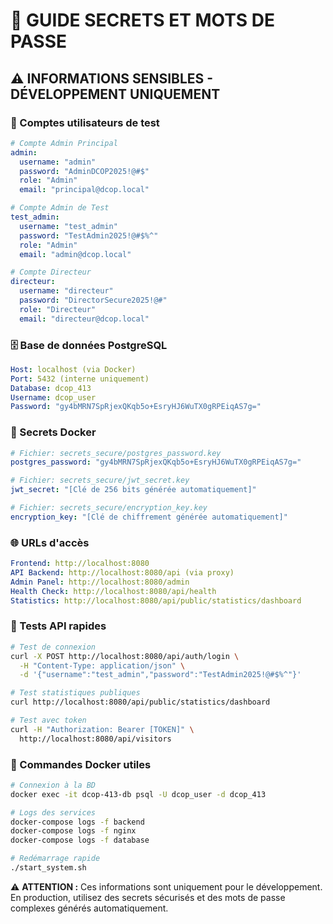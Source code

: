 # 🔐 GUIDE SECRETS ET MOTS DE PASSE

## **⚠️ INFORMATIONS SENSIBLES - DÉVELOPPEMENT UNIQUEMENT**

### **🔑 Comptes utilisateurs de test**
```yaml
# Compte Admin Principal
admin:
  username: "admin"
  password: "AdminDCOP2025!@#$"
  role: "Admin"
  email: "principal@dcop.local"

# Compte Admin de Test
test_admin:
  username: "test_admin"  
  password: "TestAdmin2025!@#$%^"
  role: "Admin"
  email: "admin@dcop.local"

# Compte Directeur
directeur:
  username: "directeur"
  password: "DirectorSecure2025!@#"
  role: "Directeur"
  email: "directeur@dcop.local"
```

### **🗄️ Base de données PostgreSQL**
```yaml
Host: localhost (via Docker)
Port: 5432 (interne uniquement)
Database: dcop_413
Username: dcop_user
Password: "gy4bMRN7SpRjexQKqb5o+EsryHJ6WuTX0gRPEiqAS7g="
```

### **🔐 Secrets Docker**
```yaml
# Fichier: secrets_secure/postgres_password.key
postgres_password: "gy4bMRN7SpRjexQKqb5o+EsryHJ6WuTX0gRPEiqAS7g="

# Fichier: secrets_secure/jwt_secret.key  
jwt_secret: "[Clé de 256 bits générée automatiquement]"

# Fichier: secrets_secure/encryption_key.key
encryption_key: "[Clé de chiffrement générée automatiquement]"
```

### **🌐 URLs d'accès**
```yaml
Frontend: http://localhost:8080
API Backend: http://localhost:8080/api (via proxy)
Admin Panel: http://localhost:8080/admin
Health Check: http://localhost:8080/api/health
Statistics: http://localhost:8080/api/public/statistics/dashboard
```

### **📝 Tests API rapides**
```bash
# Test de connexion
curl -X POST http://localhost:8080/api/auth/login \
  -H "Content-Type: application/json" \
  -d '{"username":"test_admin","password":"TestAdmin2025!@#$%^"}'

# Test statistiques publiques
curl http://localhost:8080/api/public/statistics/dashboard

# Test avec token
curl -H "Authorization: Bearer [TOKEN]" \
  http://localhost:8080/api/visitors
```

### **🔧 Commandes Docker utiles**
```bash
# Connexion à la BD
docker exec -it dcop-413-db psql -U dcop_user -d dcop_413

# Logs des services
docker-compose logs -f backend
docker-compose logs -f nginx
docker-compose logs -f database

# Redémarrage rapide
./start_system.sh
```

⚠️ **ATTENTION :** Ces informations sont uniquement pour le développement. En production, utilisez des secrets sécurisés et des mots de passe complexes générés automatiquement.

